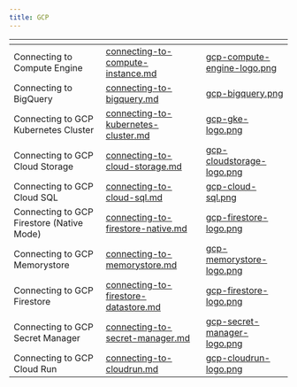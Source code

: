 ```yaml
---
title: GCP
---
```


<table data-view="cards">
	<thead>
		<tr>
			<th></th>
			<th data-hidden data-card-target data-type="content-ref"></th>
			<th data-hidden data-card-cover data-type="files"></th>
		</tr>
	</thead>
	<tbody>
		<tr>
			<td>Connecting to Compute Engine</td>
			<td>
				<a href="connecting-to-compute-instance.md">connecting-to-compute-instance.md</a>
			</td>
			<td>
				<a href="../../../.gitbook/assets/gcp-compute-engine-logo.png">gcp-compute-engine-logo.png</a>
			</td>
		</tr>
		<tr>
			<td>Connecting to BigQuery</td>
			<td>
				<a href="connecting-to-bigquery.md">connecting-to-bigquery.md</a>
			</td>
			<td>
				<a href="../../../.gitbook/assets/gcp-bigquery.png">gcp-bigquery.png</a>
			</td>
		</tr>
		<tr>
			<td>Connecting to GCP Kubernetes Cluster</td>
			<td>
				<a href="connecting-to-kubernetes-cluster.md">connecting-to-kubernetes-cluster.md</a>
			</td>
			<td>
				<a href="../../../.gitbook/assets/gcp-gke-logo.png">gcp-gke-logo.png</a>
			</td>
		</tr>
		<tr>
			<td>Connecting to GCP Cloud Storage</td>
			<td>
				<a href="connecting-to-cloud-storage.md">connecting-to-cloud-storage.md</a>
			</td>
			<td>
				<a href="../../../.gitbook/assets/gcp-cloudstorage-logo.png">gcp-cloudstorage-logo.png</a>
			</td>
		</tr>
		<tr>
			<td>Connecting to GCP Cloud SQL</td>
			<td>
				<a href="connecting-to-cloud-sql.md">connecting-to-cloud-sql.md</a>
			</td>
			<td>
				<a href="../../../.gitbook/assets/gcp-cloud-sql.png">gcp-cloud-sql.png</a>
			</td>
		</tr>
		<tr>
			<td>Connecting to GCP Firestore (Native Mode)</td>
			<td>
				<a href="connecting-to-firestore-native.md">connecting-to-firestore-native.md</a>
			</td>
			<td>
				<a href="../../../.gitbook/assets/gcp-firestore-logo.png">gcp-firestore-logo.png</a>
        </tr>
        <td>Connecting to GCP Memorystore</td>
			<td>
				<a href="connecting-to-memorystore.md">connecting-to-memorystore.md</a>
			</td>
			<td>
				<a href="../../../.gitbook/assets/gcp-memorystore-logo.png">gcp-memorystore-logo.png</a>
			</td>
		</tr>
		<tr>
			<td>Connecting to GCP Firestore</td>
			<td>
				<a href="connecting-to-firestore-datastore.md">connecting-to-firestore-datastore.md</a>
			</td>
			<td>
				<a href="../../../.gitbook/assets/gcp-firestore-logo.png">gcp-firestore-logo.png</a>
			</td>
		</tr>
		<tr>
			<td>Connecting to GCP Secret Manager</td>
			<td>
				<a href="connecting-to-secret-manager.md">connecting-to-secret-manager.md</a>
			</td>
			<td>
				<a href="../../../.gitbook/assets/gcp-secret-manager-logo.png">gcp-secret-manager-logo.png</a>
			</td>
		</tr>
		<tr>
			<td>Connecting to GCP Cloud Run</td>
			<td>
				<a href="connecting-to-cloudrun.md">connecting-to-cloudrun.md</a>
			</td>
			<td>
				<a href="../../../.gitbook/assets/gcp-cloudrun-logo.png">gcp-cloudrun-logo.png</a>
			</td>
		</tr>
	</tbody>
</table>
